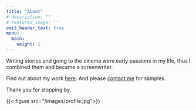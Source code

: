 ```yaml
---
title: "About"
# description: ""
# featured_image: ''
omit_header_text: true
menu:
  main:
    weight: 1
---
```


Writing stories and going to the cinema were early passions in my life, thus I combined them and became a screenwriter. 

Find out about my work [here](https://www.charliebury.com/screenplays/). And please [contact me](https://www.charliebury.com/contact) for samples.

Thank you for stopping by.

{{< figure src="/images/profile.jpg">}}
